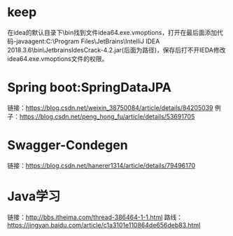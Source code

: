 # keep
在idea的默认目录下\bin找到文件idea64.exe.vmoptions，打开在最后面添加代码-javaagent:C:\Program Files\JetBrains\IntelliJ IDEA 2018.3.6\bin\JetbrainsIdesCrack-4.2.jar(后面为路径)，保存后打不开IEDA修改idea64.exe.vmoptions文件的权限。
# Spring boot:SpringDataJPA
链接：https://blog.csdn.net/weixin_38750084/article/details/84205039
  例子：https://blog.csdn.net/peng_hong_fu/article/details/53691705
# Swagger-Condegen
链接：https://blog.csdn.net/hanerer1314/article/details/79496170
# Java学习
链接：http://bbs.itheima.com/thread-386464-1-1.html
  路线：https://jingyan.baidu.com/article/c1a3101e110864de656deb83.html
